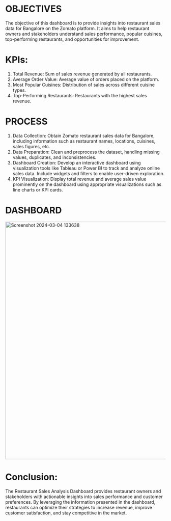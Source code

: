 # OBJECTIVES
The objective of this dashboard is to provide insights into restaurant sales data for Bangalore on the Zomato platform. It aims to help restaurant owners and stakeholders understand sales performance, popular cuisines, top-performing restaurants, and opportunities for improvement.

# KPIs:
1. Total Revenue: Sum of sales revenue generated by all restaurants.
2. Average Order Value: Average value of orders placed on the platform.
3. Most Popular Cuisines: Distribution of sales across different cuisine types.
4. Top-Performing Restaurants: Restaurants with the highest sales revenue.

# PROCESS
1. Data Collection: Obtain Zomato restaurant sales data for Bangalore, including information such as restaurant names, locations, cuisines, sales figures, etc.
2. Data Preparation: Clean and preprocess the dataset, handling missing values, duplicates, and inconsistencies.
3. Dashboard Creation: Develop an interactive dashboard using visualization tools like Tableau or Power BI to track and analyze online sales data. Include widgets and filters to enable user-driven exploration.
4. KPI Visualization: Display total revenue and average sales value prominently on the dashboard using appropriate visualizations such as line charts or KPI cards.

# DASHBOARD

<img width="746" alt="Screenshot 2024-03-04 133638" src="https://github.com/SwetaMallick01/Restaurant-Sales-Analysis-Dashboard/assets/132562651/e8757cd4-4ec4-4396-a0d6-76a2610f7020">

# Conclusion:
The Restaurant Sales Analysis Dashboard provides restaurant owners and stakeholders with actionable insights into sales performance and customer preferences. By leveraging the information presented in the dashboard, restaurants can optimize their strategies to increase revenue, improve customer satisfaction, and stay competitive in the market.

